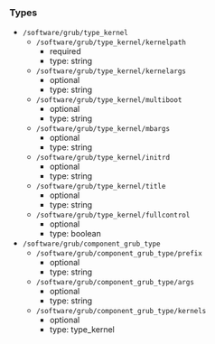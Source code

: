 ### Types

- `/software/grub/type_kernel`
    - `/software/grub/type_kernel/kernelpath`
        - required
        - type: string
    - `/software/grub/type_kernel/kernelargs`
        - optional
        - type: string
    - `/software/grub/type_kernel/multiboot`
        - optional
        - type: string
    - `/software/grub/type_kernel/mbargs`
        - optional
        - type: string
    - `/software/grub/type_kernel/initrd`
        - optional
        - type: string
    - `/software/grub/type_kernel/title`
        - optional
        - type: string
    - `/software/grub/type_kernel/fullcontrol`
        - optional
        - type: boolean
- `/software/grub/component_grub_type`
    - `/software/grub/component_grub_type/prefix`
        - optional
        - type: string
    - `/software/grub/component_grub_type/args`
        - optional
        - type: string
    - `/software/grub/component_grub_type/kernels`
        - optional
        - type: type_kernel
